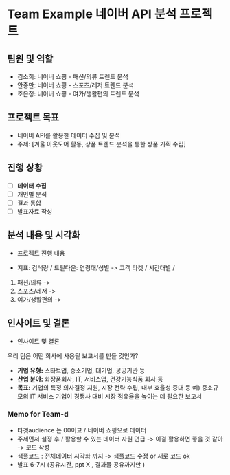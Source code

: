 # Team Example 네이버 API 분석 프로젝트
## 팀원 및 역할
- 김소희: 네이버 쇼핑 - 패션/의류 트렌드 분석
- 안종만: 네이버 쇼핑 - 스포츠/레저 트렌드 분석
- 조은정: 네이버 쇼핑 - 여가/생활편의 트렌드 분석

## 프로젝트 목표
- 네이버 API를 활용한 데이터 수집 및 분석
- 주제: [겨울 아웃도어 활동, 상품 트렌드 분석을 통한 상품 기획 수립] 

## 진행 상황
- [ ] **데이터 수집**
- [ ] 개인별 분석
- [ ] 결과 통합
- [ ] 발표자료 작성

## 분석 내용 및 시각화
- 프로젝트 진행 내용
* 지표: 검색량 / 드릴다운:  연령대/성별 -> 고객 타겟 / 시간대별 / 
1) 패션/의류 ->  
2) 스포츠/레저 -> 
3) 여가/생활편의 -> 

## 인사이트 및 결론
- 인사이트 및 결론

우리 팀은 어떤 회사에 사용될 보고서를 만들 것인가?
- **기업 유형:** 스타트업, 중소기업, 대기업, 공공기관 등
- **산업 분야:** 화장품회사, IT, 서비스업, 건강기능식품 회사 등
- **목표:** 기업의 특정 의사결정 지원, 시장 전략 수립, 내부 효율성 증대 등
예) 중소규모의 IT 서비스 기업이 경쟁사 대비 시장 점유율을 높이는 데 필요한 보고서



### Memo for Team-d
- 타겟audience 는 00이고 / 네이버 쇼핑으로 데이터
- 주제먼저 설정 후 / 활용할 수 있는 데이터 자원 언급 -> 이걸 활용하면 좋을 것 같아 -> 코드 작성
- 샘플코드 : 전체데이터 시각화 까지 -> 샘플코드 수정 or 새로 코드 ok
- 발표 6-7시 (공유시간, ppt X , 결과물 공유까지만 )
